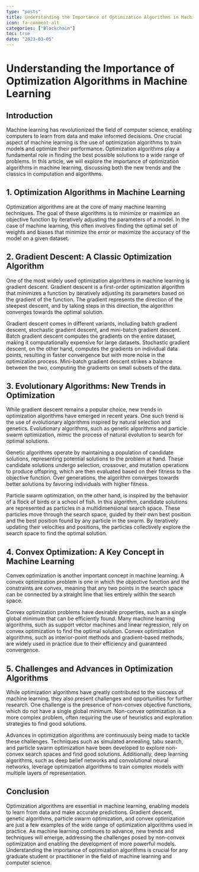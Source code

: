 ```yaml
---
type: "posts"
title: Understanding the Importance of Optimization Algorithms in Machine Learning
icon: fa-comment-alt
categories: ["Blockchain"]
toc: true
date: "2023-03-05"
---
```




# Understanding the Importance of Optimization Algorithms in Machine Learning

## Introduction

Machine learning has revolutionized the field of computer science, enabling computers to learn from data and make informed decisions. One crucial aspect of machine learning is the use of optimization algorithms to train models and optimize their performance. Optimization algorithms play a fundamental role in finding the best possible solutions to a wide range of problems. In this article, we will explore the importance of optimization algorithms in machine learning, discussing both the new trends and the classics in computation and algorithms.

## 1. Optimization Algorithms in Machine Learning

Optimization algorithms are at the core of many machine learning techniques. The goal of these algorithms is to minimize or maximize an objective function by iteratively adjusting the parameters of a model. In the case of machine learning, this often involves finding the optimal set of weights and biases that minimize the error or maximize the accuracy of the model on a given dataset.

## 2. Gradient Descent: A Classic Optimization Algorithm

One of the most widely used optimization algorithms in machine learning is gradient descent. Gradient descent is a first-order optimization algorithm that minimizes a function by iteratively adjusting its parameters based on the gradient of the function. The gradient represents the direction of the steepest descent, and by taking steps in this direction, the algorithm converges towards the optimal solution.

Gradient descent comes in different variants, including batch gradient descent, stochastic gradient descent, and mini-batch gradient descent. Batch gradient descent computes the gradients on the entire dataset, making it computationally expensive for large datasets. Stochastic gradient descent, on the other hand, computes the gradients on individual data points, resulting in faster convergence but with more noise in the optimization process. Mini-batch gradient descent strikes a balance between the two, computing the gradients on small subsets of the data.

## 3. Evolutionary Algorithms: New Trends in Optimization

While gradient descent remains a popular choice, new trends in optimization algorithms have emerged in recent years. One such trend is the use of evolutionary algorithms inspired by natural selection and genetics. Evolutionary algorithms, such as genetic algorithms and particle swarm optimization, mimic the process of natural evolution to search for optimal solutions.

Genetic algorithms operate by maintaining a population of candidate solutions, representing potential solutions to the problem at hand. These candidate solutions undergo selection, crossover, and mutation operations to produce offspring, which are then evaluated based on their fitness to the objective function. Over generations, the algorithm converges towards better solutions by favoring individuals with higher fitness.

Particle swarm optimization, on the other hand, is inspired by the behavior of a flock of birds or a school of fish. In this algorithm, candidate solutions are represented as particles in a multidimensional search space. These particles move through the search space, guided by their own best position and the best position found by any particle in the swarm. By iteratively updating their velocities and positions, the particles collectively explore the search space to find the optimal solution.

## 4. Convex Optimization: A Key Concept in Machine Learning

Convex optimization is another important concept in machine learning. A convex optimization problem is one in which the objective function and the constraints are convex, meaning that any two points in the search space can be connected by a straight line that lies entirely within the search space.

Convex optimization problems have desirable properties, such as a single global minimum that can be efficiently found. Many machine learning algorithms, such as support vector machines and linear regression, rely on convex optimization to find the optimal solution. Convex optimization algorithms, such as interior-point methods and gradient-based methods, are widely used in practice due to their efficiency and guaranteed convergence.

## 5. Challenges and Advances in Optimization Algorithms

While optimization algorithms have greatly contributed to the success of machine learning, they also present challenges and opportunities for further research. One challenge is the presence of non-convex objective functions, which do not have a single global minimum. Non-convex optimization is a more complex problem, often requiring the use of heuristics and exploration strategies to find good solutions.

Advances in optimization algorithms are continuously being made to tackle these challenges. Techniques such as simulated annealing, tabu search, and particle swarm optimization have been developed to explore non-convex search spaces and find good solutions. Additionally, deep learning algorithms, such as deep belief networks and convolutional neural networks, leverage optimization algorithms to train complex models with multiple layers of representation.

## Conclusion

Optimization algorithms are essential in machine learning, enabling models to learn from data and make accurate predictions. Gradient descent, genetic algorithms, particle swarm optimization, and convex optimization are just a few examples of the wide range of optimization algorithms used in practice. As machine learning continues to advance, new trends and techniques will emerge, addressing the challenges posed by non-convex optimization and enabling the development of more powerful models. Understanding the importance of optimization algorithms is crucial for any graduate student or practitioner in the field of machine learning and computer science.